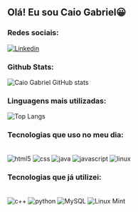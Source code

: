 
## Olá! Eu sou Caio Gabriel😀

### Redes sociais:
[![Linkedin](https://img.shields.io/badge/LinkedIn-0077B5?style=for-the-badge&logo=linkedin&logoColor=white)](https://www.linkedin.com/in/caio-gabriel-4b9213221?utm_source=share&utm_campaign=share_via&utm_content=profile&utm_medium=android_app)

### Github Stats:
![Caio Gabriel GitHub stats](https://github-readme-stats.vercel.app/api?username=caiogbiel&show_icons=true&theme=tokyonight)
### Linguagens mais utilizadas:
![Top Langs](https://github-readme-stats.vercel.app/api/top-langs/?username=caiogbiel&hide_progress=true)

### Tecnologias que uso no meu dia:

<div style="display: inline_lock"><br/>
    <img align="center" alt="html5" src= "https://img.shields.io/badge/HTML5-E34F26?style=for-the-badge&logo=html5&logoColor=white"/>
    <img align="center" alt="css" src= "https://img.shields.io/badge/CSS3-1572B6?style=for-the-badge&logo=css3&logoColor=white"/>
    <img align="center" alt="java" src= "https://img.shields.io/badge/java-%23ED8B00.svg?style=for-the-badge&logo=openjdk&logoColor=white"/>
    <img align="center" alt="javascript" src= "https://img.shields.io/badge/javascript-%23323330.svg?style=for-the-badge&logo=javascript&logoColor=%23F7DF1E"/>
    <img align="center" alt="linux" src= "https://img.shields.io/badge/Ubuntu-35495E?style=for-the-badge&logo=ubuntu&logoColor=2CA5E0"/>
</div>

### Tecnologias que já utilizei:
<div style="display: inline_lock"><br/>
    <img align="center" alt="c++" src= "https://img.shields.io/badge/C%2B%2B-00599C?style=for-the-badge&logo=c%2B%2B&logoColor=white"/>
    <img align="center" alt="python" src= "https://img.shields.io/badge/python-3670A0?style=for-the-badge&logo=python&logoColor=ffdd54"/>
    <img align="center" alt="MySQL" src= "https://img.shields.io/badge/MySQL-00000F?style=for-the-badge&logo=mysql&logoColor=white"/>
    <img align="center" alt="Linux Mint" src= "https://img.shields.io/badge/Linux%20Mint-87CF3E?style=for-the-badge&logo=Linux%20Mint&logoColor=white"/>
</div><br/>
